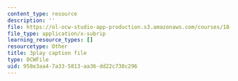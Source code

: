 ```yaml
---
content_type: resource
description: ''
file: https://ol-ocw-studio-app-production.s3.amazonaws.com/courses/18-02-multivariable-calculus-fall-2007/958e3aa47a335813aa36dd22c738c296_57jzPlxf4fk.vtt
file_type: application/x-subrip
learning_resource_types: []
resourcetype: Other
title: 3play caption file
type: OCWFile
uid: 958e3aa4-7a33-5813-aa36-dd22c738c296
---
```

